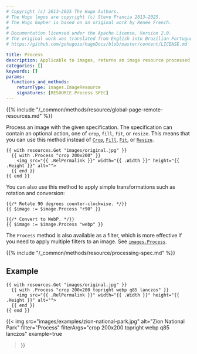 ```yaml
---
# Copyright (c) 2013–2025 The Hugo Authors.
# The Hugo logos are copyright (c) Steve Francia 2013–2025.
# The Hugo Gopher is based on an original work by Renée French.
#
# Documentation licensed under the Apache License, Version 2.0.
# The original work was translated from English into Brazilian Portuguese.
# https://github.com/gohugoio/hugoDocs/blob/master/content/LICENSE.md

title: Process
description: Applicable to images, returns an image resource processed with the given specification.
categories: []
keywords: []
params:
  functions_and_methods:
    returnType: images.ImageResource
    signatures: [RESOURCE.Process SPEC]
---
```


{{% include "/_common/methods/resource/global-page-remote-resources.md" %}}

Process an image with the given specification. The specification can contain an optional action, one of `crop`, `fill`, `fit`, or `resize`. This means that you can use this method instead of [`Crop`], [`Fill`], [`Fit`], or [`Resize`].

```go-html-template
{{ with resources.Get "images/original.jpg" }}
  {{ with .Process "crop 200x200" }}
    <img src="{{ .RelPermalink }}" width="{{ .Width }}" height="{{ .Height }}" alt="">
  {{ end }}
{{ end }}
```

You can also use this method to apply simple transformations such as rotation and conversion:

```go-html-template
{{/* Rotate 90 degrees counter-clockwise. */}}
{{ $image := $image.Process "r90" }}

{{/* Convert to WebP. */}}
{{ $image := $image.Process "webp" }}
```

The `Process` method is also available as a filter, which is more effective if you need to apply multiple filters to an image. See [`images.Process`].

{{% include "/_common/methods/resource/processing-spec.md" %}}

## Example

```go-html-template
{{ with resources.Get "images/original.jpg" }}
  {{ with .Process "crop 200x200 topright webp q85 lanczos" }}
    <img src="{{ .RelPermalink }}" width="{{ .Width }}" height="{{ .Height }}" alt="">
  {{ end }}
{{ end }}
```

{{< img
  src="images/examples/zion-national-park.jpg"
  alt="Zion National Park"
  filter="Process"
  filterArgs="crop 200x200 topright webp q85 lanczos"
  example=true
>}}

[`Crop`]: /methods/resource/crop/
[`Fill`]: /methods/resource/fill/
[`Fit`]: /methods/resource/fit/
[`Resize`]: /methods/resource/resize/
[`images.Process`]: /functions/images/process/
